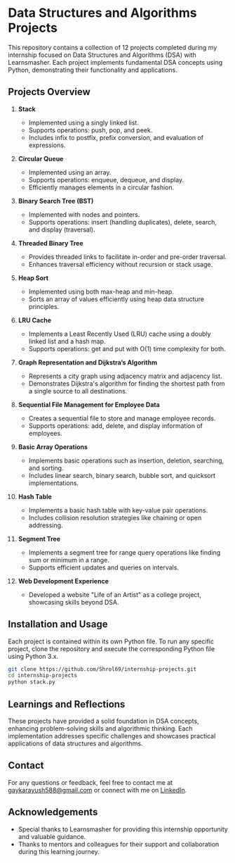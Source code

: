 # Data Structures and Algorithms Projects

This repository contains a collection of 12 projects completed during my internship focused on Data Structures and Algorithms (DSA) with Learnsmasher. Each project implements fundamental DSA concepts using Python, demonstrating their functionality and applications.

## Projects Overview

1. **Stack**
   - Implemented using a singly linked list.
   - Supports operations: push, pop, and peek.
   - Includes infix to postfix, prefix conversion, and evaluation of expressions.

2. **Circular Queue**
   - Implemented using an array.
   - Supports operations: enqueue, dequeue, and display.
   - Efficiently manages elements in a circular fashion.

3. **Binary Search Tree (BST)**
   - Implemented with nodes and pointers.
   - Supports operations: insert (handling duplicates), delete, search, and display (traversal).

4. **Threaded Binary Tree**
   - Provides threaded links to facilitate in-order and pre-order traversal.
   - Enhances traversal efficiency without recursion or stack usage.

5. **Heap Sort**
   - Implemented using both max-heap and min-heap.
   - Sorts an array of values efficiently using heap data structure principles.

6. **LRU Cache**
   - Implements a Least Recently Used (LRU) cache using a doubly linked list and a hash map.
   - Supports operations: get and put with O(1) time complexity for both.

7. **Graph Representation and Dijkstra’s Algorithm**
   - Represents a city graph using adjacency matrix and adjacency list.
   - Demonstrates Dijkstra's algorithm for finding the shortest path from a single source to all destinations.

8. **Sequential File Management for Employee Data**
   - Creates a sequential file to store and manage employee records.
   - Supports operations: add, delete, and display information of employees.

9. **Basic Array Operations**
   - Implements basic operations such as insertion, deletion, searching, and sorting.
   - Includes linear search, binary search, bubble sort, and quicksort implementations.

10. **Hash Table**
    - Implements a basic hash table with key-value pair operations.
    - Includes collision resolution strategies like chaining or open addressing.

11. **Segment Tree**
    - Implements a segment tree for range query operations like finding sum or minimum in a range.
    - Supports efficient updates and queries on intervals.

12. **Web Development Experience**
    - Developed a website "Life of an Artist" as a college project, showcasing skills beyond DSA.

## Installation and Usage

Each project is contained within its own Python file. To run any specific project, clone the repository and execute the corresponding Python file using Python 3.x.

```bash
git clone https://github.com/Shrol69/internship-projects.git
cd internship-projects
python stack.py
```

## Learnings and Reflections

These projects have provided a solid foundation in DSA concepts, enhancing problem-solving skills and algorithmic thinking. Each implementation addresses specific challenges and showcases practical applications of data structures and algorithms.

## Contact

For any questions or feedback, feel free to contact me at gaykarayush588@gmail.com or connect with me on [LinkedIn](www.linkedin.com/in/ayush-gaykar-coder6122).

## Acknowledgements

- Special thanks to Learnsmasher for providing this internship opportunity and valuable guidance.
- Thanks to mentors and colleagues for their support and collaboration during this learning journey.
